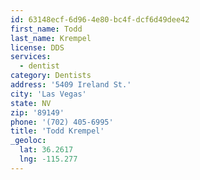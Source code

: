 ```yaml
---
id: 63148ecf-6d96-4e80-bc4f-dcf6d49dee42
first_name: Todd
last_name: Krempel
license: DDS
services:
  - dentist
category: Dentists
address: '5409 Ireland St.'
city: 'Las Vegas'
state: NV
zip: '89149'
phone: '(702) 405-6995'
title: 'Todd Krempel'
_geoloc:
  lat: 36.2617
  lng: -115.277
---
```

